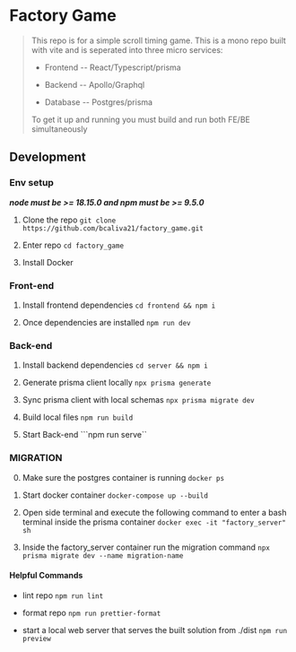# Factory Game

> This repo is for a simple scroll timing game.
> This is a mono repo built with vite and is seperated into three micro services:
>
>- Frontend -- React/Typescript/prisma
>
>- Backend -- Apollo/Graphql
>
>- Database -- Postgres/prisma
>
> To get it up and running you must build and run both FE/BE simultaneously

## Development

### Env setup
***node must be >= 18.15.0 and npm must be >= 9.5.0***

1. Clone the repo
```git clone https://github.com/bcaliva21/factory_game.git```

2. Enter repo
```cd factory_game```

3. Install Docker

### Front-end

1. Install frontend dependencies
```cd frontend && npm i```

2. Once dependencies are installed
```npm run dev```

### Back-end

1. Install backend dependencies
```cd server && npm i```

2. Generate prisma client locally
```npx prisma generate```

3. Sync prisma client with local schemas
```npx prisma migrate dev```

4. Build local files
```npm run build```

5. Start Back-end
```npm run serve``

### MIGRATION

0. Make sure the postgres container is running
```docker ps```

1. Start docker container
```docker-compose up --build```

2. Open side terminal and execute the following command to enter a bash terminal inside the prisma container
```docker exec -it "factory_server" sh```

3. Inside the factory_server container run the migration command
```npx prisma migrate dev --name migration-name```

#### Helpful Commands

- lint repo
```npm run lint```

- format repo
```npm run prettier-format```

- start a local web server that serves the built solution from ./dist
```npm run preview```
